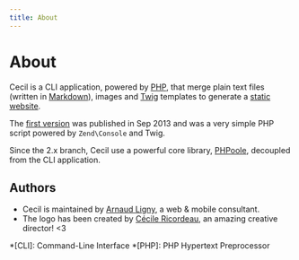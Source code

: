 ```yaml
---
title: About
---
```


# About

Cecil is a CLI application, powered by [PHP](http://www.php.net), that merge plain text files (written in [Markdown](https://daringfireball.net/projects/markdown/)), images and [Twig](https://twig.symfony.com/) templates to generate a [static website](https://en.wikipedia.org/wiki/Static_web_page).

The [first version](https://github.com/Cecil/Cecil/commit/58cd48bcc72baa7636ffdd0520d26c2847130537) was published in Sep 2013 and was a very simple PHP script powered by `Zend\Console` and Twig.

Since the 2.x branch, Cecil use a powerful core library, [PHPoole](https://github.com/PHPoole/library), decoupled from the CLI application.

## Authors

- Cecil is maintained by [Arnaud Ligny](https://arnaudligny.fr), a web & mobile consultant.
- The logo has been created by [Cécile Ricordeau](http://www.cecillie.fr), an amazing creative director! <3

*[CLI]: Command-Line Interface
*[PHP]: PHP Hypertext Preprocessor
